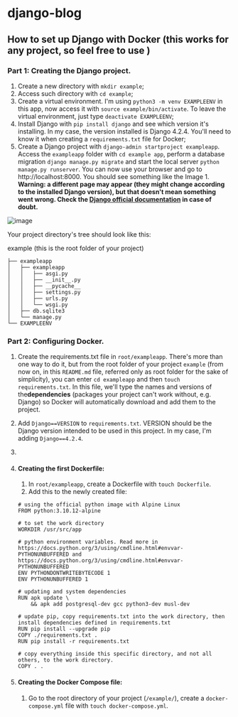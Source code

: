 # django-blog

## How to set up Django with Docker (this works for any project, so feel free to use )

### Part 1: Creating the Django project.
1. Create a new directory with `mkdir example`;
2. Access such directory with `cd example`;
3. Create a virtual environment. I'm using `python3 -m venv EXAMPLEENV` in this app, now access it with `source example/bin/activate`. To leave the virtual environment, just type `deactivate EXAMPLEENV`;
4. Install Django with `pip install django` and see which version it's installing. In my case, the version installed is Django 4.2.4. You'll need to know it when creating a `requirements.txt` file for Docker;
5. Create a Django project with `django-admin startproject exampleapp`. Access the `exampleapp` folder with `cd example app`, perform a database migration `django manage.py migrate` and start the local server `python manage.py runserver`. You can now use your browser and go to http://localhost:8000. You should see something like the Image 1. **Warning: a different page may appear (they might change according to the installed Django version), but that doesn't mean something went wrong. Check the [Django official documentation](https://docs.djangoproject.com/) in case of doubt.**

![image](https://github.com/daniel-web-developer/django-blog/assets/107224353/3d510c45-11b9-4c0d-ae44-9f9121dfb81d "Image 1. Django install working successfully")

Your project directory's tree should look like this:

example (this is the root folder of your project)
```
├── exampleapp
│   ├── exampleapp
│   │   ├── asgi.py
│   │   ├── __init__.py
│   │   ├── __pycache__
│   │   ├── settings.py
│   │   ├── urls.py
│   │   └── wsgi.py
│   ├── db.sqlite3
│   └── manage.py
└── EXAMPLEENV
```

### Part 2: Configuring Docker.
1. Create the requirements.txt file in `root/exampleapp`. There's more than one way to do it, but from the root folder of your project `example` (from now on, in this `README.md` file, referred only as root folder for the sake of simplicity), you can enter `cd exampleapp` and then `touch requirements.txt`. In this file, we'll type the names and versions of the**dependencies** (packages your project can't work without, e.g. Django) so Docker will automatically download and add them to the project.
2. Add `Django==VERSION` to `requirements.txt`. VERSION should be the Django version intended to be used in this project. In my case, I'm adding `Django==4.2.4`.
3. 
4. #### Creating the first Dockerfile:

   1. In `root/exampleapp`, create a Dockerfile with `touch Dockerfile`.
   2. Add this to the newly created file:
    ```
    # using the official python image with Alpine Linux
    FROM python:3.10.12-alpine
    
    # to set the work directory
    WORKDIR /usr/src/app
    
    # python environment variables. Read more in https://docs.python.org/3/using/cmdline.html#envvar-PYTHONUNBUFFERED and https://docs.python.org/3/using/cmdline.html#envvar-PYTHONUNBUFFERED
    ENV PYTHONDONTWRITEBYTECODE 1
    ENV PYTHONUNBUFFERED 1
    
    # updating and system dependencies
    RUN apk update \
        && apk add postgresql-dev gcc python3-dev musl-dev
    
    # update pip, copy requirements.txt into the work directory, then install dependencies defined in requirements.txt
    RUN pip install --upgrade pip
    COPY ./requirements.txt .
    RUN pip install -r requirements.txt
    
    # copy everything inside this specific directory, and not all others, to the work directory. 
    COPY . .

    ```
5. #### Creating the Docker Compose file:

   1. Go to the root directory of your project (`/example/`), create a `docker-compose.yml` file with `touch docker-compose.yml`.
  
       
